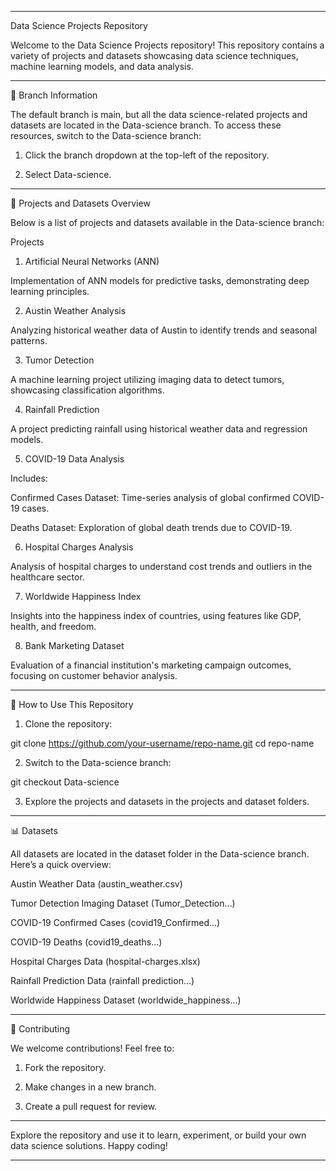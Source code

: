 


---

Data Science Projects Repository

Welcome to the Data Science Projects repository! This repository contains a variety of projects and datasets showcasing data science techniques, machine learning models, and data analysis.


---

📂 Branch Information

The default branch is main, but all the data science-related projects and datasets are located in the Data-science branch.
To access these resources, switch to the Data-science branch:

1. Click the branch dropdown at the top-left of the repository.


2. Select Data-science.




---

📄 Projects and Datasets Overview

Below is a list of projects and datasets available in the Data-science branch:

Projects

1. Artificial Neural Networks (ANN)

Implementation of ANN models for predictive tasks, demonstrating deep learning principles.



2. Austin Weather Analysis

Analyzing historical weather data of Austin to identify trends and seasonal patterns.



3. Tumor Detection

A machine learning project utilizing imaging data to detect tumors, showcasing classification algorithms.



4. Rainfall Prediction

A project predicting rainfall using historical weather data and regression models.



5. COVID-19 Data Analysis

Includes:

Confirmed Cases Dataset: Time-series analysis of global confirmed COVID-19 cases.

Deaths Dataset: Exploration of global death trends due to COVID-19.




6. Hospital Charges Analysis

Analysis of hospital charges to understand cost trends and outliers in the healthcare sector.



7. Worldwide Happiness Index

Insights into the happiness index of countries, using features like GDP, health, and freedom.



8. Bank Marketing Dataset

Evaluation of a financial institution's marketing campaign outcomes, focusing on customer behavior analysis.





---

🚀 How to Use This Repository

1. Clone the repository:

git clone https://github.com/your-username/repo-name.git
cd repo-name


2. Switch to the Data-science branch:

git checkout Data-science


3. Explore the projects and datasets in the projects and dataset folders.




---

📊 Datasets

All datasets are located in the dataset folder in the Data-science branch. Here’s a quick overview:

Austin Weather Data (austin_weather.csv)

Tumor Detection Imaging Dataset (Tumor_Detection...)

COVID-19 Confirmed Cases (covid19_Confirmed...)

COVID-19 Deaths (covid19_deaths...)

Hospital Charges Data (hospital-charges.xlsx)

Rainfall Prediction Data (rainfall prediction...)

Worldwide Happiness Dataset (worldwide_happiness...)



---

🔗 Contributing

We welcome contributions! Feel free to:

1. Fork the repository.


2. Make changes in a new branch.


3. Create a pull request for review.




---

Explore the repository and use it to learn, experiment, or build your own data science solutions. Happy coding!


---


